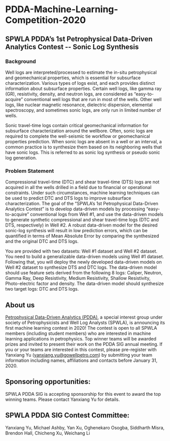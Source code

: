 # PDDA-Machine-Learning-Competition-2020

## SPWLA PDDA’s 1st Petrophysical Data-Driven Analytics Contest -- Sonic Log Synthesis

### Background
Well logs are interpreted/processed to estimate the in-situ petrophysical and geomechanical properties, which is essential for subsurface characterization. Various types of logs exist, and each provides distinct information about subsurface properties. Certain well logs, like gamma ray (GR), resistivity, density, and neutron logs, are considered as “easy-to-acquire” conventional well logs that are run in most of the wells. Other well logs, like nuclear magnetic resonance, dielectric dispersion, elemental spectroscopy, and sometimes sonic logs, are only run in limited number of wells.

Sonic travel-time logs contain critical geomechanical information for subsurface characterization around the wellbore. Often, sonic logs are required to complete the well-seismic tie workflow or geomechanical properties prediction. When sonic logs are absent in a well or an interval, a common practice is to synthesize them based on its neighboring wells that have sonic logs. This is referred to as sonic log synthesis or pseudo sonic log generation. 

### Problem Statement
Compressional travel-time (DTC) and shear travel-time (DTS) logs are not acquired in all the wells drilled in a field due to financial or operational constraints. Under such circumstances, machine learning techniques can be used to predict DTC and DTS logs to improve subsurface characterization. The goal of the “SPWLA’s 1st Petrophysical Data-Driven Analytics Contest” is to develop data-driven models by processing “easy-to-acquire” conventional logs from Well #1, and use the data-driven models to generate synthetic compressional and shear travel-time logs (DTC and DTS, respectively) in Well #2. A robust data-driven model for the desired sonic-log synthesis will result in low prediction errors, which can be quantified in terms of Mean Absolute Error by comparing the synthesized and the original DTC and DTS logs.

You are provided with two datasets: Well #1 dataset and Well #2 dataset. You need to build a generalizable data-driven models using Well #1 dataset. Following that, you will deploy the newly developed data-driven models on Well #2 dataset to synthesize DTS and DTC logs. The data-driven model should use feature sets derived from the following 8 logs: Caliper, Neutron, Gamma Ray, Deep Resistivity, Medium Resistivity, Shallow Resistivity, Photo-electric factor and density. The data-driven model should synthesize two target logs: DTC and DTS logs.

## About us
[Petrophysical Data-Driven Analytics (PDDA)](https://www.spwla.org/SPWLA/Chapters_SIGs/SIGs/PDDA/PDDA.aspx), a special interest group under society of Petrophysicists and Well Log Analysts (SPWLA), is announcing its first machine learning contest in 2020!
The contest is open to all SPWLA members (including student members) who are interested in machine learning applications in petrophysics. Top winner teams will be awarded prizes and invited to present their work on the PDDA SIG annual meeting. If you or your teams are interested in this contest, please pre-register with Yanxiang Yu (yanxiang.yu@gowellpetro.com) by submitting your team information including names, affiliations and contacts before January 31, 2020.

## Sponsoring opportunities:
SPWLA PDDA SIG is accepting sponsorship for this event to award the top winning teams. Please contact Yanxiang Yu for details.

## SPWLA PDDA SIG Contest Committee:
Yanxiang Yu, Michael Ashby, Yan Xu, Oghenekaro Osogba, Siddharth Misra, Brendon Hall, Chicheng Xu, Weichang Li 


